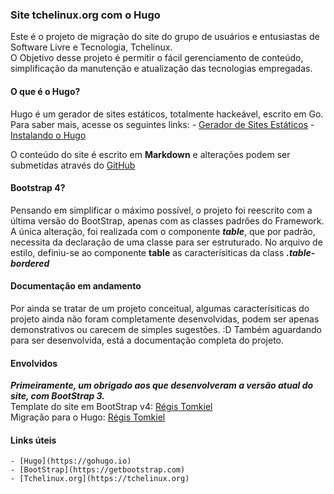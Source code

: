 ### Site tchelinux.org com o Hugo

Este é o projeto de migração do site do grupo de usuários e entusiastas de Software Livre e Tecnologia, Tchelinux.   
O Objetivo desse projeto é permitir o fácil gerenciamento de conteúdo, simplificação da manutenção e atualização das tecnologias empregadas. 

#### O que é o Hugo?

Hugo é um gerador de sites estáticos, totalmente hackeável, escrito em Go.   
Para saber mais, acesse os seguintes links: 
    - [Gerador de Sites Estáticos](https://blog.doseextra.com/gerador-de-site/ "Gerador de sites estáticos")
    - [Instalando o Hugo](https://blog.doseextra.com/comecando-com-o-hugo/ "Instalando e configurando o Hugo")

O conteúdo do site é escrito em **Markdown** e alterações podem ser submetidas através do [GitHub](https://blog.doseextra.com/github-para-iniciantes/)  

#### Bootstrap 4? 

Pensando em simplificar o máximo possível, o projeto foi reescrito com a última versão do BootStrap, apenas com as classes padrões do Framework. A única alteração, foi realizada com o componente ***table***, que por padrão, necessita da declaração de uma classe para ser estruturado. No arquivo de estilo, definiu-se ao componente **table** as caracterísiticas da class ***.table-bordered***


#### Documentação em andamento

Por ainda se tratar de um projeto conceitual, algumas caracterísiticas do projeto ainda não foram completamente desenvolvidas, podem ser apenas demonstrativos ou carecem de simples sugestões. :D 
Também aguardando para ser desenvolvida, está a documentação completa do projeto. 

#### Envolvidos

***Primeiramente, um obrigado aos que desenvolveram a versão atual do site, com BootStrap 3.***   
Template do site em BootStrap v4: [Régis Tomkiel](https://blog/doseextra.com/author/regis/ )   
Migração para o Hugo: [Régis Tomkiel](https://blog/doseextra.com/author/regis/ )   


#### Links úteis

    - [Hugo](https://gohugo.io)
    - [BootStrap](https://getbootstrap.com)
    - [Tchelinux.org](https://tchelinux.org)